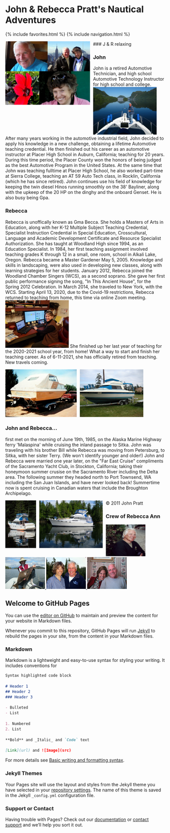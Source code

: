 # John & Rebecca Pratt's Nautical Adventures
{% include favorites.html %}
{% include navigation.html %}

<link rel="stylesheet" type="text/css" href="anoceanofsky.css" />
<Style type="text/css">
</Style>

<img src="https://raw.githubusercontent.com/Rkayak/pratt/images/NEW/jr_collage.jpg" height="200px" style="float:left;padding-right:10px;">
### J & R relaxing

### John

John is a retired Automotive Technician, and high school Automotive Technology Instructor for high school and college. <img src="https://raw.githubusercontent.com/Rkayak/pratt/images/NEW/IMG_3087.JPG" height="150px"> After many years working in the automotive industrial field, John decided to apply his knowledge in a new challenge, obtaining a lifetime Automotive teaching credential. He then finished out his career as an automotive instructor at Placer High School in Auburn, California; teaching for 20 years. During this time period, the Placer County won the honors of being judged as the best Automotive Program in the United States. At the same time that John was teaching fulltime at Placer High School, he also worked part-time at Sierra College, teaching an AT 59 Auto Tech class, in Rocklin, California (which he has since retired). John continues use his field of knowledge for keeping the twin diesel Hinos running smoothly on the 38' Bayliner, along with the upkeep of the 20 HP on the dinghy and the onboard Genset. He is also busy being Gpa.

### Rebecca

Rebecca is unoffically known as Gma Becca. She holds a Masters of Arts in Education, along with her K-12 Multiple Subject Teaching Credential, Specialist Instruction Credential in Special Education, Crosscultural, Language and Academic Development Certificate and Resource Specialist Authorization. She has taught at Woodland High since 1994, as an Education Specialist. In 1984, her first teaching assignment involved teaching grades K through 12 in a small, one room, school in Alkali Lake, Oregon. Rebecca became a Master Gardener May 5, 2005. Knowledge and skills in landscaping, were also used in developing new classes, along with learning strategies for her students. January 2012, Rebecca joined the Woodland Chamber Singers (WCS), as a second soprano. She gave her first public performance signing the song, "In This Ancient House", for the Spring 2012 Celebration. In March 2014, she traveled to New York, with the WCS. Starting April 13, 2020, due to the Covid-19 restrictions, Rebecca returned to teaching from home, this time via online Zoom meeting. <img src="https://raw.githubusercontent.com/Rkayak/pratt/images/NEW/R_Zoom_teaching.jpg" height="150px"> She finished up her last year of teaching for the 2020-2021 school year, from home! What a way to start and finish her teaching career.  As of 6-11-2021, she has officially retired from teaching. New travels coming.

<img src="https://raw.githubusercontent.com/Rkayak/pratt/images/NEW/RebeccaAnnI.png" height="150px" style="float:left;padding-right:10px;">
<img src="https://raw.githubusercontent.com/Rkayak/pratt/images/NEW/RebeccaAnnII.png" height="150px" style="padding-right:10px;">

### John and Rebecca...
first met on the morning of June 19th, 1985, on the Alaska Marine Highway ferry 'Malaspina' while cruising the inland passage to Sitka. John was traveling with his brother Bill while Rebecca was moving from Petersburg, to Sitka, with her sister Terry. (We won't identify younger and older!) John and Rebecca were married one year later, on the "Far East Cruise" compliments of the Sacramento Yacht Club, in Stockton, California; taking their honeymoon summer crusise on the Sacramento River including the Delta area. The following summer they headed north to Port Townsend, WA including the San Juan Islands, and have never looked back! Summertime now is spent cruising in Canadian waters that include the Broughton Archipelago.


<img src="https://raw.githubusercontent.com/Rkayak/pratt/images/NEW/RebeccaAnnIII.png" height="150px" style="float:left;padding-right:10px;">
<img src="https://raw.githubusercontent.com/Rkayak/pratt/images/NEW/RebeccaAnnIV.png" height="150px" style="float:left;padding-right:10px;">

&copy; 2011 John Pratt


<h3>Crew of Rebecca Ann</h3>
<a href="https://raw.githubusercontent.com/Rkayak/pratt/images/NEW/JPrattHillmanSweater.png" width="125px" rel="lightbox[Crew]" title="Cap't John">
    <img src="https://raw.githubusercontent.com/Rkayak/pratt/images/NEW/JPrattHillmanSweater.png"  width="125px"  alt="Capt. John" height="100px">
</a>
<a href="https://raw.githubusercontent.com/Rkayak/pratt/images/NEW/pict0094-1.JPG" width="125px" rel="lightbox[Crew]" title="1st Mate Rebecca">
    <img src="https://raw.githubusercontent.com/Rkayak/pratt/images/NEW/pict0094-1.JPG" width="125px" alt="1st Mate Rebecca" height="100px">
</a>
<a href="https://raw.githubusercontent.com/Rkayak/pratt/images/NEW/JoesCove22007.jpg" width="125px" rel="lightbox[Crew]" title="1st Mate and Cap't">
    <img src="https://raw.githubusercontent.com/Rkayak/pratt/images/NEW/JoesCove22007.jpg" width="125px" alt="1st Mate and Cap't" height="100px" />
</a>
<a href="https://raw.githubusercontent.com/Rkayak/pratt/images/NEW/J_R.JPG" width="125px" rel="lightbox[Crew]" title="Rebecca and John">
    <img src="https://raw.githubusercontent.com/Rkayak/pratt/images/NEW/J_R.JPG" width="125px" alt="Rebecca and John" height="100px" />
</a>


## Welcome to GitHub Pages

You can use the [editor on GitHub](https://github.com/msimerson/pratt/edit/gh-pages/index.md) to maintain and preview the content for your website in Markdown files.

Whenever you commit to this repository, GitHub Pages will run [Jekyll](https://jekyllrb.com/) to rebuild the pages in your site, from the content in your Markdown files.

### Markdown

Markdown is a lightweight and easy-to-use syntax for styling your writing. It includes conventions for

```markdown
Syntax highlighted code block

# Header 1
## Header 2
### Header 3

- Bulleted
- List

1. Numbered
2. List

**Bold** and _Italic_ and `Code` text

[Link](url) and ![Image](src)
```

For more details see [Basic writing and formatting syntax](https://docs.github.com/en/github/writing-on-github/getting-started-with-writing-and-formatting-on-github/basic-writing-and-formatting-syntax).

### Jekyll Themes

Your Pages site will use the layout and styles from the Jekyll theme you have selected in your [repository settings](https://github.com/msimerson/pratt/settings/pages). The name of this theme is saved in the Jekyll `_config.yml` configuration file.

### Support or Contact

Having trouble with Pages? Check out our [documentation](https://docs.github.com/categories/github-pages-basics/) or [contact support](https://support.github.com/contact) and we’ll help you sort it out.


